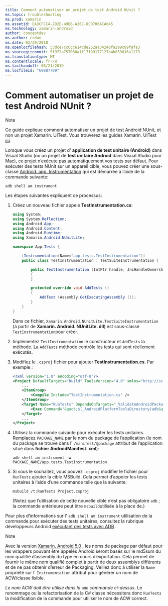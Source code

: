 ```yaml
---
title: Comment automatiser un projet de test Android NUnit ?
ms.topic: troubleshooting
ms.prod: xamarin
ms.assetid: EA3CFCC4-2D2E-49D6-A26C-8C0706ACA045
ms.technology: xamarin-android
author: conceptdev
ms.author: crdun
ms.date: 03/29/2018
ms.openlocfilehash: 53dce7cc6cc614cde252aa34248fa299c89fafa3
ms.sourcegitcommit: 5f972a757030a1f17f99177127b4b853816a1173
ms.translationtype: MT
ms.contentlocale: fr-FR
ms.lasthandoff: 08/21/2019
ms.locfileid: "69887709"
---
```

# <a name="how-do-i-automate-an-android-nunit-test-project"></a>Comment automatiser un projet de test Android NUnit ?

> [!NOTE]
> Ce guide explique comment automatiser un projet de test Android NUnit, et non un projet Xamarin. UITest. Vous trouverez les guides Xamarin. UITest [ici](https://docs.microsoft.com/appcenter/test-cloud/preparing-for-upload/uitest).

Lorsque vous créez un projet d' **application de test unitaire (Android)** dans Visual Studio (ou un projet de **test unitaire Android** dans Visual Studio pour Mac), ce projet n’exécute pas automatiquement vos tests par défaut.
Pour exécuter des tests NUnit sur un appareil cible, vous pouvez créer une sous-classe [Android. app. Instrumentation](xref:Android.App.Instrumentation) qui est démarrée à l’aide de la commande suivante: 

```shell
adb shell am instrument 
```

Les étapes suivantes expliquent ce processus:

1. Créez un nouveau fichier appelé **TestInstrumentation.cs**: 

    ```cs 
    using System;
    using System.Reflection;
    using Android.App;
    using Android.Content;
    using Android.Runtime;
    using Xamarin.Android.NUnitLite;

    namespace App.Tests {

        [Instrumentation(Name="app.tests.TestInstrumentation")]
        public class TestInstrumentation : TestSuiteInstrumentation {

            public TestInstrumentation (IntPtr handle, JniHandleOwnership transfer) : base (handle, transfer)
            {
            }

            protected override void AddTests ()
            {
                AddTest (Assembly.GetExecutingAssembly ());
            }
        }
    }
    ```

    Dans ce fichier, `Xamarin.Android.NUnitLite.TestSuiteInstrumentation` (à partir de **Xamarin. Android. NUnitLite. dll**) est sous-classé `TestInstrumentation`pour créer.

2. Implémentez `TestInstrumentation` le constructeur et `AddTests` la méthode. La `AddTests` méthode contrôle les tests qui sont réellement exécutés.

3. Modifiez le `.csproj` fichier pour ajouter **TestInstrumentation.cs**. Par exemple :

    ```xml
    <?xml version="1.0" encoding="utf-8"?>
    <Project DefaultTargets="Build" ToolsVersion="4.0" xmlns="http://schemas.microsoft.com/developer/msbuild/2003">
        ...
        <ItemGroup>
            <Compile Include="TestInstrumentation.cs" />
        </ItemGroup>
        <Target Name="RunTests" DependsOnTargets="_ValidateAndroidPackageProperties">
            <Exec Command="&quot;$(_AndroidPlatformToolsDirectory)adb&quot; $(AdbTarget) $(AdbOptions) shell am instrument -w $(_AndroidPackage)/app.tests.TestInstrumentation" />
        </Target>
        ...
    </Project>
    ```

4. Utilisez la commande suivante pour exécuter les tests unitaires. Remplacez `PACKAGE_NAME` par le nom du package de l’application (le nom du package se trouve dans l' `/manifest/@package` attribut de l’application situé dans **fichier AndroidManifest. xml**):

    ```shell
    adb shell am instrument -w PACKAGE_NAME/app.tests.TestInstrumentation
    ```

5. Si vous le souhaitez, vous pouvez `.csproj` modifier le fichier pour `RunTests` ajouter la cible MSBuild. Cela permet d’appeler les tests unitaires à l’aide d’une commande telle que la suivante:

    ```shell
    msbuild /t:RunTests Project.csproj
    ```

    (Notez que l’utilisation de cette nouvelle cible n’est pas obligatoire `adb` ; la commande antérieure peut être `msbuild`utilisée à la place de.)

Pour plus d’informations sur l' `adb shell am instrument` utilisation de la commande pour exécuter des tests unitaires, consultez la rubrique développeurs Android [exécutant des tests avec ADB](https://developer.android.com/studio/test/command-line.html#RunTestsDevice) .


> [!NOTE]
> Avec la version [Xamarin. Android 5,0](https://github.com/xamarin/release-notes-archive/blob/master/release-notes/android/xamarin.android_5/xamarin.android_5.1/index.md#Android_Callable_Wrapper_Naming) , les noms de package par défaut pour les wrappers pouvant être appelés Android seront basés sur le md5sum du nom qualifié d’assembly du type en cours d’exportation. Cela permet de fournir le même nom qualifié complet à partir de deux assemblys différents et de ne pas obtenir d’erreur de Packaging. Veillez donc à utiliser la `Name` propriété sur l' `Instrumentation` attribut pour générer un nom de ACW/classe lisible.

_Le nom ACW doit être utilisé dans la `adb` commande ci-dessus_.
Le renommage ou la refactorisation de la C# classe nécessitera donc `RunTests` la modification de la commande pour utiliser le nom de ACW correct.

